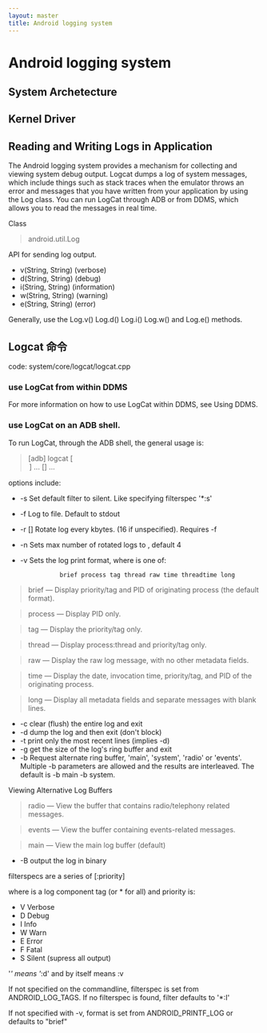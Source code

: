 ```yaml
---
layout: master
title: Android logging system
---
```


# Android logging system

## System Archetecture 

## Kernel Driver 

## Reading and Writing Logs in Application

The Android logging system provides a mechanism for collecting and viewing system debug output. Logcat dumps a log of system messages, which include things such as stack traces when the emulator throws an error and messages that you have written from your application by using the Log class. You can run LogCat through ADB or from DDMS, which allows you to read the messages in real time.

Class 

> android.util.Log

API for sending log output.

- v(String, String) (verbose)
- d(String, String) (debug)
- i(String, String) (information)
- w(String, String) (warning)
- e(String, String) (error)

Generally, use the Log.v() Log.d() Log.i() Log.w() and Log.e() methods.

## Logcat 命令  

code: system/core/logcat/logcat.cpp

### use LogCat from within DDMS

For more information on how to use LogCat within DDMS, see Using DDMS.

### use LogCat on an ADB shell. 

 To run LogCat, through the ADB shell, the general usage is:

> [adb] logcat [<option>] ... [<filter-spec>] ...

options include:

-  -s              Set default filter to silent.
                  Like specifying filterspec '*:s'
-  -f <filename>   Log to file. Default to stdout
-  -r [<kbytes>]   Rotate log every kbytes. (16 if unspecified). Requires -f
-  -n <count>      Sets max number of rotated logs to <count>, default 4
-  -v <format>     Sets the log print format, where <format> is one of:

                  brief process tag thread raw time threadtime long

> brief — Display priority/tag and PID of originating process (the default format).

> process — Display PID only.

> tag — Display the priority/tag only.

> thread — Display process:thread and priority/tag only.

> raw — Display the raw log message, with no other metadata fields.

> time — Display the date, invocation time, priority/tag, and PID of the originating process.

> long — Display all metadata fields and separate messages with blank lines.


-  -c              clear (flush) the entire log and exit
-  -d              dump the log and then exit (don't block)
-  -t <count>      print only the most recent <count> lines (implies -d)
-  -g              get the size of the log's ring buffer and exit
-  -b <buffer>     Request alternate ring buffer, 'main', 'system', 'radio'
                  or 'events'. Multiple -b parameters are allowed and the
                  results are interleaved. The default is -b main -b system.

Viewing Alternative Log Buffers

> radio — View the buffer that contains radio/telephony related messages.

> events — View the buffer containing events-related messages.

> main — View the main log buffer (default)

-  -B              output the log in binary

filterspecs are a series of
  <tag>[:priority]

where <tag> is a log component tag (or * for all) and priority is:

-  V    Verbose
-  D    Debug
-  I    Info
-  W    Warn
-  E    Error
-  F    Fatal
-  S    Silent (supress all output)

'*' means '*:d' and <tag> by itself means <tag>:v

If not specified on the commandline, filterspec is set from ANDROID_LOG_TAGS.
If no filterspec is found, filter defaults to '*:I'

If not specified with -v, format is set from ANDROID_PRINTF_LOG
or defaults to "brief"


